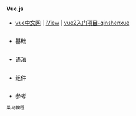 #### **Vue.js**

* [vue中文网](https://vuefe.cn/v2/guide/) \| [iView](https://gold.xitu.io/post/58a5a53761ff4b006c44ba5b?utm_source=gold_browser_extension) \| [vue2入门项目-qinshenxue](vue2-vue-router2-webpack2)

```js

```

* 基础

```js

```

* 语法

```js

```

* 组件

```js

```

* 参考

```js
菜鸟教程
```



